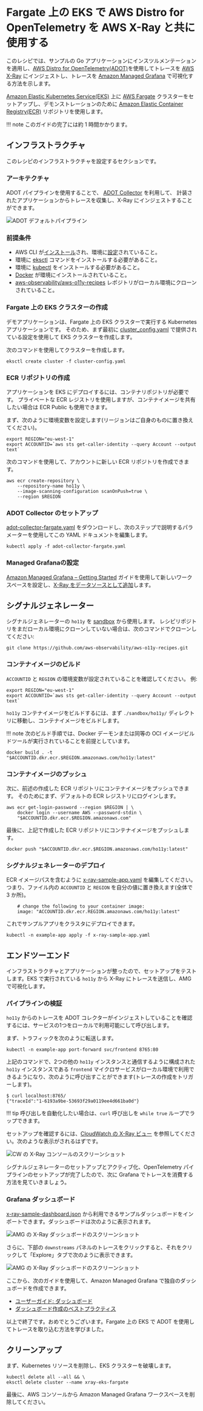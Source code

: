 # Fargate 上の EKS で AWS Distro for OpenTelemetry を AWS X-Ray と共に使用する

このレシピでは、サンプルの Go アプリケーションにインスツルメンテーションを適用し、[AWS Distro for OpenTelemetry(ADOT)](https://aws.amazon.com/otel)を使用してトレースを [AWS X-Ray](https://aws.amazon.com/xray/) にインジェストし、トレースを [Amazon Managed Grafana](https://aws.amazon.com/grafana/) で可視化する方法を示します。

[Amazon Elastic Kubernetes Service(EKS)](https://aws.amazon.com/eks/) 上に [AWS Fargate](https://aws.amazon.com/fargate/) クラスターをセットアップし、デモンストレーションのために [Amazon Elastic Container Registry(ECR)](https://aws.amazon.com/ecr/) リポジトリを使用します。

!!! note
    このガイドの完了には約 1 時間かかります。

## インフラストラクチャ
このレシピのインフラストラクチャを設定するセクションです。

### アーキテクチャ

ADOT パイプラインを使用することで、
[ADOT Collector](https://github.com/aws-observability/aws-otel-collector) を利用して、
計装されたアプリケーションからトレースを収集し、X-Ray にインジェストすることができます。

![ADOT デフォルトパイプライン](../images/adot-default-pipeline.png)

### 前提条件

* AWS CLI が[インストール](https://docs.aws.amazon.com/ja_jp/cli/latest/userguide/cli-chap-install.html)され、環境に[設定](https://docs.aws.amazon.com/ja_jp/cli/latest/userguide/cli-chap-configure.html)されていること。
* 環境に [eksctl](https://docs.aws.amazon.com/ja_jp/eks/latest/userguide/eksctl.html) コマンドをインストールする必要があること。  
* 環境に [kubectl](https://docs.aws.amazon.com/ja_jp/eks/latest/userguide/install-kubectl.html) をインストールする必要があること。
* [Docker](https://docs.docker.com/get-docker/) が環境にインストールされていること。
* [aws-observability/aws-o11y-recipes](https://github.com/aws-observability/aws-o11y-recipes/) レポジトリがローカル環境にクローンされていること。

### Fargate 上の EKS クラスターの作成

デモアプリケーションは、Fargate 上の EKS クラスターで実行する Kubernetes アプリケーションです。
そのため、まず最初に [cluster_config.yaml](./fargate-eks-xray-go-adot-amg/cluster-config.yaml) で提供されている設定を使用して EKS クラスターを作成します。

次のコマンドを使用してクラスターを作成します。

```
eksctl create cluster -f cluster-config.yaml
```

### ECR リポジトリの作成

アプリケーションを EKS にデプロイするには、コンテナリポジトリが必要です。
プライベートな ECR レジストリを使用しますが、コンテナイメージを共有したい場合は ECR Public も使用できます。

まず、次のように環境変数を設定します(リージョンはご自身のものに置き換えてください)。

```
export REGION="eu-west-1"
export ACCOUNTID=`aws sts get-caller-identity --query Account --output text`
```

次のコマンドを使用して、アカウントに新しい ECR リポジトリを作成できます。

```
aws ecr create-repository \
    --repository-name ho11y \
    --image-scanning-configuration scanOnPush=true \
    --region $REGION
```

### ADOT Collector のセットアップ

[adot-collector-fargate.yaml](./fargate-eks-xray-go-adot-amg/adot-collector-fargate.yaml) をダウンロードし、次のステップで説明するパラメーターを使用してこの YAML ドキュメントを編集します。


```
kubectl apply -f adot-collector-fargate.yaml
```

### Managed Grafanaの設定

[Amazon Managed Grafana – Getting Started](https://aws.amazon.com/blogs/mt/amazon-managed-grafana-getting-started/) ガイドを使用して新しいワークスペースを設定し、[X-Ray をデータソースとして追加](https://docs.aws.amazon.com/grafana/latest/userguide/x-ray-data-source.html)します。

## シグナルジェネレーター

シグナルジェネレーターの `ho11y` を [sandbox](https://github.com/aws-observability/observability-best-practices/tree/main/sandbox/ho11y) から使用します。
レシピリポジトリをまだローカル環境にクローンしていない場合は、次のコマンドでクローンしてください:

```
git clone https://github.com/aws-observability/aws-o11y-recipes.git
```

### コンテナイメージのビルド
`ACCOUNTID` と `REGION` の環境変数が設定されていることを確認してください。
例:

```
export REGION="eu-west-1"
export ACCOUNTID=`aws sts get-caller-identity --query Account --output text`
```

`ho11y` コンテナイメージをビルドするには、まず `./sandbox/ho11y/` ディレクトリに移動し、コンテナイメージをビルドします。

!!! note
    次のビルド手順では、Docker デーモンまたは同等の OCI イメージビルドツールが実行されていることを前提としています。

```
docker build . -t "$ACCOUNTID.dkr.ecr.$REGION.amazonaws.com/ho11y:latest"
```

### コンテナイメージのプッシュ
次に、前述の作成した ECR リポジトリにコンテナイメージをプッシュできます。
そのためにまず、デフォルトの ECR レジストリにログインします。

```
aws ecr get-login-password --region $REGION | \
    docker login --username AWS --password-stdin \
    "$ACCOUNTID.dkr.ecr.$REGION.amazonaws.com"
```

最後に、上記で作成した ECR リポジトリにコンテナイメージをプッシュします。

```
docker push "$ACCOUNTID.dkr.ecr.$REGION.amazonaws.com/ho11y:latest"
```

### シグナルジェネレーターのデプロイ

ECR イメージパスを含むように [x-ray-sample-app.yaml](./fargate-eks-xray-go-adot-amg/x-ray-sample-app.yaml) を編集してください。つまり、ファイル内の `ACCOUNTID` と `REGION` を自分の値に置き換えます(全体で 3 か所)。

``` 
    # change the following to your container image:
    image: "ACCOUNTID.dkr.ecr.REGION.amazonaws.com/ho11y:latest"
```

これでサンプルアプリをクラスタにデプロイできます。

```
kubectl -n example-app apply -f x-ray-sample-app.yaml
```

## エンドツーエンド

インフラストラクチャとアプリケーションが整ったので、セットアップをテストします。EKS で実行されている `ho11y` から X-Ray にトレースを送信し、AMG で可視化します。

### パイプラインの検証

`ho11y` からのトレースを ADOT コレクターがインジェストしていることを確認するには、サービスの1つをローカルで利用可能にして呼び出します。

まず、トラフィックを次のように転送します。

```
kubectl -n example-app port-forward svc/frontend 8765:80
```

上記のコマンドで、2つの他の `ho11y` インスタンスと通信するように構成された `ho11y` インスタンスである `frontend` マイクロサービスがローカル環境で利用できるようになり、次のように呼び出すことができます(トレースの作成をトリガーします)。

```
$ curl localhost:8765/
{"traceId":"1-6193a9be-53693f29a0119ee4d661ba0d"}
```

!!! tip
    呼び出しを自動化したい場合は、`curl` 呼び出しを `while true` ループでラップできます。

セットアップを確認するには、[CloudWatch の X-Ray ビュー](https://console.aws.amazon.com/cloudwatch/home#xray:service-map/) を参照してください。次のような表示がされるはずです。

![CW の X-Ray コンソールのスクリーンショット](../images/x-ray-cw-ho11y.png)

シグナルジェネレーターのセットアップとアクティブ化、OpenTelemetry パイプラインのセットアップが完了したので、次に Grafana でトレースを消費する方法を見ていきましょう。

### Grafana ダッシュボード

[x-ray-sample-dashboard.json](./fargate-eks-xray-go-adot-amg/x-ray-sample-dashboard.json) から利用できるサンプルダッシュボードをインポートできます。ダッシュボードは次のように表示されます。

![AMG の X-Ray ダッシュボードのスクリーンショット](../images/x-ray-amg-ho11y-dashboard.png)

さらに、下部の `downstreams` パネルのトレースをクリックすると、それをクリックして「Explore」タブで次のように表示できます。

![AMG の X-Ray ダッシュボードのスクリーンショット](../images/x-ray-amg-ho11y-explore.png)

ここから、次のガイドを使用して、Amazon Managed Grafana で独自のダッシュボードを作成できます。

* [ユーザーガイド: ダッシュボード](https://docs.aws.amazon.com/grafana/latest/userguide/dashboard-overview.html)
* [ダッシュボード作成のベストプラクティス](https://grafana.com/docs/grafana/latest/best-practices/best-practices-for-creating-dashboards/)

以上で終了です。おめでとうございます。Fargate 上の EKS で ADOT を使用してトレースを取り込む方法を学びました。

## クリーンアップ

まず、Kubernetes リソースを削除し、EKS クラスターを破壊します。

```
kubectl delete all --all && \
eksctl delete cluster --name xray-eks-fargate
```

最後に、AWS コンソールから Amazon Managed Grafana ワークスペースを削除してください。
